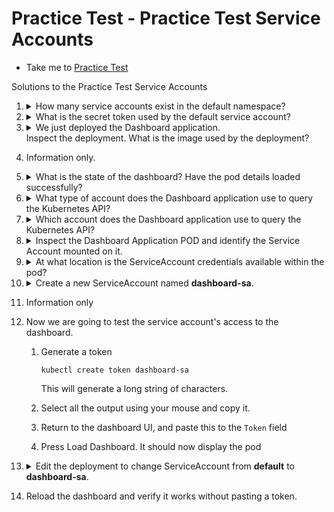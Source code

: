 # Practice Test - Practice Test Service Accounts

- Take me to [Practice Test](https://uklabs.kodekloud.com/topic/practice-test-service-accounts-2/)

Solutions to the Practice Test Service Accounts

1. <details>
    <summary>How many service accounts exist in the default namespace?</summary>

    Run the command `kubectl get serviceaccounts` and count the number of accounts.

    </details>

1. <details>
    <summary>What is the secret token used by the default service account?</summary>

    Run the command `kubectl describe serviceaccount default` and look at the `Tokens` field.

    > `none`

    </dtails>

1. <details>
    <summary>We just deployed the Dashboard application.<br/>Inspect the deployment. What is the image used by the deployment?</summary>

    Run the command `kubectl describe deployment` and look at the `Image` field

    > `gcr.io/kodekloud/customimage/my-kubernetes-dashboard`

    </details>

1. Information only.

1. <details>
    <summary>What is the state of the dashboard? Have the pod details loaded successfully?</summary>

    Open the `web-dashboard` link located above the terminal and inspect the status. We can see an error message, therefore the status is...

    > `Failed`

    </details>

1. <details>
    <summary>What type of account does the Dashboard application use to query the Kubernetes API?</summary>

    As evident from the error in the web-dashboard UI, the pod makes use of a service account to query the Kubernetes API.

    > Service Account

    </details>

1. <details>
    <summary>Which account does the Dashboard application use to query the Kubernetes API?</summary>

    To find this, we need to insect the YAML of the running pod. The correct field for specifying a pod's service account is `serviceAccountName`. To save looking at _all_ the YAML, we can use `grep` command to extract only that field:

    ```
    kubectl get po -o yaml | grep 'serviceAccountName:'
    ```

    You could also do it with JSONPath. First get the name of the pod using `kubectl get pods`. It will be different each time you run this lab. Then the command is e.g.

    ```
    kubectl get po web-dashboard-65b9cf6cbb-79vbs -o jsonpath='{.spec.serviceAccountName}'
    ```

    > `default`

    </details>

1. <details>
    <summary>Inspect the Dashboard Application POD and identify the Service Account mounted on it.</summary>

    This is the same as the previous question.

    > `default`

    </details>

1. <details>
    <summary>At what location is the ServiceAccount credentials available within the pod?</summary>

    Know that service account tokens are mounted in pods as a volume mount, so it is the `volumeMounts` section in which we look.

    ```
    kubectl describe pod
    ```

    Find the `Mounts` section which represents mounted volumes, and you will see a path to the mounted service account. From the anwsers, choose the one with the correct path prefix

    > `/var/run/secrets`

    </details>

1. <details>
    <summary> Create a new ServiceAccount named <b>dashboard-sa</b>.</summary>

    Run the command `kubectl create serviceaccount dashboard-sa`

    </details>

1. Information only

1. Now we are going to test the service account's access to the dashboard.

    1. Generate a token

        ```
        kubectl create token dashboard-sa
        ```

        This will generate a long string of characters.

    1. Select all the output using your mouse and copy it.
    1. Return to the dashboard UI, and paste this to the `Token` field
    1. Press Load Dashboard. It should now display the pod

1. <details>
    <summary>Edit the deployment to change ServiceAccount from <b>default</b> to <b>dashboard-sa</b>.</summary>

    1. Use command `kubectl edit deployment web-dashboard`, which opens the running deployment in `vi`
    1. Move dowm to the deployment spec and insert the service account as shown:

      ```yaml
      apiVersion: apps/v1
      kind: Deployment
      metadata:
        annotations:
          deployment.kubernetes.io/revision: "2"
        creationTimestamp: "2023-02-21T19:29:21Z"
        generation: 2
        name: web-dashboard
        namespace: default
        resourceVersion: "1499"
        uid: ac5a26bf-7a88-41cc-8db3-d5a4bd2ad31c
      spec:
        progressDeadlineSeconds: 600
        replicas: 1
        revisionHistoryLimit: 10
        selector:
          matchLabels:
            name: web-dashboard
        strategy:
          rollingUpdate:
            maxSurge: 25%
            maxUnavailable: 25%
          type: RollingUpdate
        template:
          metadata:
            creationTimestamp: null
            labels:
              name: web-dashboard
          spec:
            serviceAccountName: dashboard-sa    # <- Insert this line
            containers:
            - env:
              - name: PYTHONUNBUFFERED
                value: "1"
              image: gcr.io/kodekloud/customimage/my-kubernetes-dashboard
              imagePullPolicy: Always
              name: web-dashboard
              ports:
              - containerPort: 8080
                protocol: TCP
      ```

    1. Save and exit `vi`. The deployment will be updated

    </details>

1. Reload the dashboard and verify it works without pasting a token.
